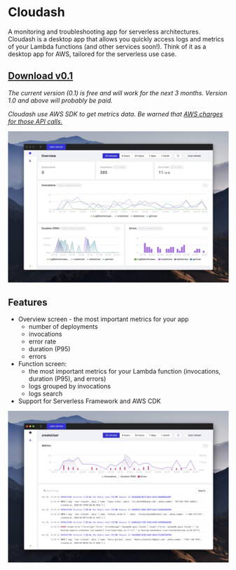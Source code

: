 # Cloudash

A monitoring and troubleshooting app for serverless architectures. Cloudash is a desktop app that allows you quickly access logs and metrics of your Lambda functions (and other services soon!). Think of it as a desktop app for AWS, tailored for the serverless use case.

## [Download v0.1](https://github.com/cloudashdev/cloudash/releases/download/0.1.0/Cloudash-0.1.0-mac.zip)

_The current version (0.1) is free and will work for the next 3 months. Version 1.0 and above will probably be paid._

_Cloudash use AWS SDK to get metrics data. Be warned that [AWS charges for those API calls.](https://aws.amazon.com/cloudwatch/pricing/)_

![Cloudash - overview screen](./images/overview.jpg)

## Features

- Overview screen - the most important metrics for your app
  - number of deployments
  - invocations
  - error rate
  - duration (P95)
  - errors
- Function screen:
  - the most important metrics for your Lambda function (invocations, duration (P95), and errors)
  - logs grouped by invocations
  - logs search
- Support for Serverless Framework and AWS CDK

![Cloudash - function screen](./images/function-screen.jpg)
